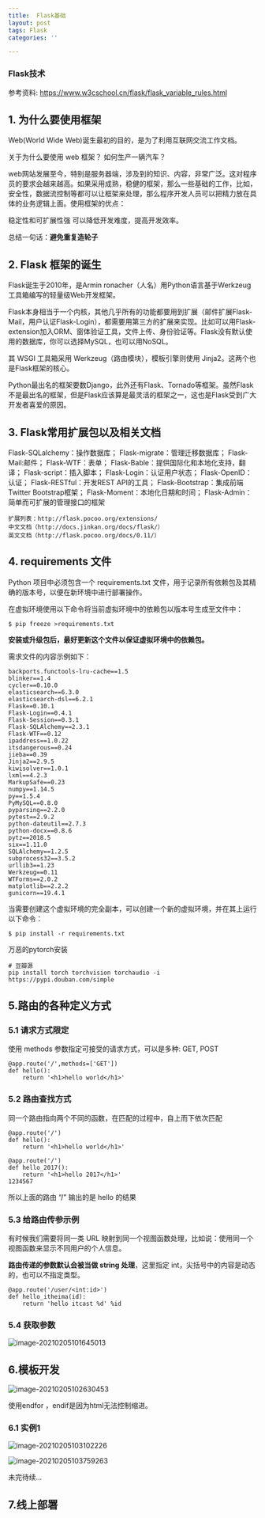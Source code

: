 ```yaml
---
title: 	Flask基础
layout: post
tags: Flask
categories: ''

---
```

### Flask技术

参考资料: https://www.w3cschool.cn/flask/flask_variable_rules.html

## 1. 为什么要使用框架

Web(World Wide Web)诞生最初的目的，是为了利用互联网交流工作文档。

关于为什么要使用 web 框架？
如何生产一辆汽车？

web网站发展至今，特别是服务器端，涉及到的知识、内容，非常广泛。这对程序员的要求会越来越高。如果采用成熟，稳健的框架，那么一些基础的工作，比如，安全性，数据流控制等都可以让框架来处理，那么程序开发人员可以把精力放在具体的业务逻辑上面。使用框架的优点：

稳定性和可扩展性强
可以降低开发难度，提高开发效率。

总结一句话：**避免重复造轮子**

## 2. Flask 框架的诞生

Flask诞生于2010年，是Armin ronacher（人名）用Python语言基于Werkzeug工具箱编写的轻量级Web开发框架。

Flask本身相当于一个内核，其他几乎所有的功能都要用到扩展（邮件扩展Flask-Mail，用户认证Flask-Login），都需要用第三方的扩展来实现。比如可以用Flask-extension加入ORM、窗体验证工具，文件上传、身份验证等。Flask没有默认使用的数据库，你可以选择MySQL，也可以用NoSQL。

其 WSGI 工具箱采用 Werkzeug（路由模块），模板引擎则使用 Jinja2。这两个也是Flask框架的核心。

Python最出名的框架要数Django，此外还有Flask、Tornado等框架。虽然Flask不是最出名的框架，但是Flask应该算是最灵活的框架之一，这也是Flask受到广大开发者喜爱的原因。

## 3. Flask常用扩展包以及相关文档

Flask-SQLalchemy：操作数据库；
Flask-migrate：管理迁移数据库；
Flask-Mail:邮件；
Flask-WTF：表单；
Flask-Bable：提供国际化和本地化支持，翻译；
Flask-script：插入脚本；
Flask-Login：认证用户状态；
Flask-OpenID：认证；
Flask-RESTful：开发REST API的工具；
Flask-Bootstrap：集成前端Twitter Bootstrap框架；
Flask-Moment：本地化日期和时间；
Flask-Admin：简单而可扩展的管理接口的框架

```
扩展列表：http://flask.pocoo.org/extensions/
中文文档（http://docs.jinkan.org/docs/flask/）
英文文档（http://flask.pocoo.org/docs/0.11/）
```

## 4. requirements 文件

Python 项目中必须包含一个 requirements.txt 文件，用于记录所有依赖包及其精确的版本号，以便在新环境中进行部署操作。

在虚拟环境使用以下命令将当前虚拟环境中的依赖包以版本号生成至文件中：

```linux
$ pip freeze >requirements.txt
```

**安装或升级包后，最好更新这个文件以保证虚拟环境中的依赖包。**

需求文件的内容示例如下：

```
backports.functools-lru-cache==1.5
blinker==1.4
cycler==0.10.0
elasticsearch==6.3.0
elasticsearch-dsl==6.2.1
Flask==0.10.1
Flask-Login==0.4.1
Flask-Session==0.3.1
Flask-SQLAlchemy==2.3.1
Flask-WTF==0.12
ipaddress==1.0.22
itsdangerous==0.24
jieba==0.39
Jinja2==2.9.5
kiwisolver==1.0.1
lxml==4.2.3
MarkupSafe==0.23
numpy==1.14.5
py==1.5.4
PyMySQL==0.8.0
pyparsing==2.2.0
pytest==2.9.2
python-dateutil==2.7.3
python-docx==0.8.6
pytz==2018.5
six==1.11.0
SQLAlchemy==1.2.5
subprocess32==3.5.2
urllib3==1.23
Werkzeug==0.11
WTForms==2.0.2
matplotlib==2.2.2
gunicorn==19.4.1
```

当需要创建这个虚拟环境的完全副本，可以创建一个新的虚拟环境，并在其上运行以下命令：

```
$ pip install -r requirements.txt
```

万恶的pytorch安装

```
# 豆瓣源
pip install torch torchvision torchaudio -i  https://pypi.douban.com/simple
```



## 5.路由的各种定义方式

### 5.1 请求方式限定

使用 methods 参数指定可接受的请求方式，可以是多种: GET, POST

```
@app.route('/',methods=['GET'])
def hello():
    return '<h1>hello world</h1>'
```

### 5.2 路由查找方式

同一个路由指向两个不同的函数，在匹配的过程中，自上而下依次匹配

```
@app.route('/')
def hello():
    return '<h1>hello world</h1>'

@app.route('/')
def hello_2017():
    return '<h1>hello 2017</h1>'
1234567
```

所以上面的路由 “/” 输出的是 hello 的结果

### 5.3 给路由传参示例

有时候我们需要将同一类 URL 映射到同一个视图函数处理，比如说：使用同一个视图函数来显示不同用户的个人信息。

**路由传递的参数默认会被当做 string 处理**，这里指定 int，尖括号中的内容是动态的，也可以不指定类型。

```
@app.route('/user/<int:id>')
def hello_itheima(id):
    return 'hello itcast %d' %id
```

### 5.4 获取参数

![image-20210205101645013](C:\Users\zheng\AppData\Roaming\Typora\typora-user-images\image-20210205101645013.png)

## 6.模板开发

![image-20210205102630453](C:\Users\zheng\AppData\Roaming\Typora\typora-user-images\image-20210205102630453.png)

使用endfor ，endif是因为html无法控制缩进。

### 6.1 实例1

![image-20210205103102226](C:\Users\zheng\AppData\Roaming\Typora\typora-user-images\image-20210205103102226.png)

![image-20210205103759263](C:\Users\zheng\AppData\Roaming\Typora\typora-user-images\image-20210205103759263.png)

未完待续...

## 7.线上部署